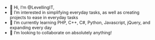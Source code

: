- 👋 Hi, I’m @LevellingIT,
- 👀 I’m interested in simplifying everyday tasks, as well as creating projects to ease in everyday tasks
- 🌱 I’m currently learning PHP, C++, C#, Python, Javascript, jQuery, and expanding every day 
- 💞️ I’m looking to collaborate on absolutely anything!

<!---
LevellingIT/LevellingIT is a ✨ special ✨ repository because its `README.md` (this file) appears on your GitHub profile.
You can click the Preview link to take a look at your changes.
--->
